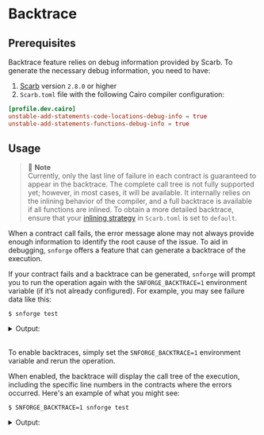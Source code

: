 # Backtrace

## Prerequisites

Backtrace feature relies on debug information provided by Scarb. To generate the necessary debug information, you need
to have:

1. [Scarb](https://github.com/software-mansion/scarb) version `2.8.0` or higher
2. `Scarb.toml` file with the following Cairo compiler configuration:

```toml
[profile.dev.cairo]
unstable-add-statements-code-locations-debug-info = true
unstable-add-statements-functions-debug-info = true
```

## Usage

> 📝 **Note**  
> Currently, only the last line of failure in each contract is guaranteed to appear in the backtrace. The complete call
> tree is not fully supported yet; however, in most cases, it will be available. It internally relies on the inlining
> behavior of the compiler, and a full backtrace is available if all functions are inlined. To obtain a more detailed
> backtrace, ensure that
> your [inlining strategy](https://docs.swmansion.com/scarb/docs/reference/manifest.html#inlining-strategy) in
`Scarb.toml` is set to `default`.

When a contract call fails, the error message alone may not always provide enough information to identify the root cause
of the issue. To aid in debugging, `snforge` offers a feature that can generate a backtrace of the execution.

If your contract fails and a backtrace can be generated, `snforge` will prompt you to run the operation again with the
`SNFORGE_BACKTRACE=1` environment variable (if it’s not already configured). For example, you may see failure data like
this:




<!-- { "package_name": "backtrace_vm_error" } -->
```shell
$ snforge test
```
<details>
<summary>Output:</summary>

```shell
Failure data:
    (0x454e545259504f494e545f4e4f545f464f554e44 ('ENTRYPOINT_NOT_FOUND'), 0x454e545259504f494e545f4641494c4544 ('ENTRYPOINT_FAILED'))
note: run with `SNFORGE_BACKTRACE=1` environment variable to display a backtrace
```
</details>
<br>


To enable backtraces, simply set the `SNFORGE_BACKTRACE=1` environment variable and rerun the operation.

When enabled, the backtrace will display the call tree of the execution, including the specific line numbers in the
contracts where the errors occurred. Here's an example of what you might see:

<!-- TODO(#2713) -->

<!-- { "ignored": true, "package_name": "backtrace_vm_error" } -->
```shell
$ SNFORGE_BACKTRACE=1 snforge test
```
<details>
<summary>Output:</summary>

```shell
Failure data:
    (0x454e545259504f494e545f4e4f545f464f554e44 ('ENTRYPOINT_NOT_FOUND'), 0x454e545259504f494e545f4641494c4544 ('ENTRYPOINT_FAILED'))
    
Error occurred in contract 'InnerContract' at pc: '72'
Stack backtrace:
   0: backtrace_vm_error::InnerContract::inner_call
       at [..]/src/lib.cairo:47:9
   1: backtrace_vm_error::InnerContract::InnerContract::inner
       at [..]/src/lib.cairo:38:13
   2: backtrace_vm_error::InnerContract::__wrapper__InnerContract__inner
       at [..]/src/lib.cairo:37:9

Error occurred in contract 'OuterContract' at pc: '107'
Stack backtrace:
   0: backtrace_vm_error::IInnerContractDispatcherImpl::inner
       at [..]/src/lib.cairo:22:1
   1: backtrace_vm_error::OuterContract::OuterContract::outer
       at [..]/src/lib.cairo:17:13
   2: backtrace_vm_error::OuterContract::__wrapper__OuterContract__outer
       at [..]/src/lib.cairo:15:9
```
</details>
<br>

